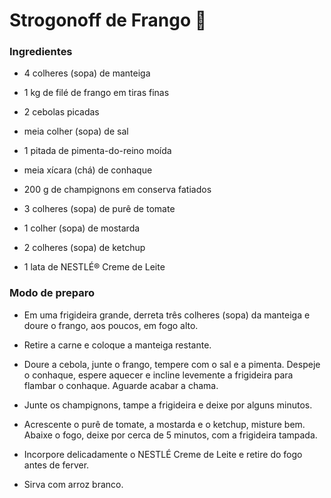 # Strogonoff de Frango :chicken:

### Ingredientes

- 4 colheres (sopa) de manteiga

- 1 kg de filé de frango em tiras finas

- 2 cebolas picadas

- meia colher (sopa) de sal

- 1 pitada de pimenta-do-reino moída

- meia xícara (chá) de conhaque

- 200 g de champignons em conserva fatiados

- 3 colheres (sopa) de purê de tomate

- 1 colher (sopa) de mostarda

- 2 colheres (sopa) de ketchup

- 1 lata de NESTLÉ® Creme de Leite

  

### Modo de preparo

- Em uma frigideira grande, derreta três colheres (sopa) da manteiga e doure o frango, aos poucos, em fogo alto.

- Retire a carne e coloque a manteiga restante.

- Doure a cebola, junte o frango, tempere com o sal e a pimenta. Despeje o conhaque, espere aquecer e incline levemente a frigideira para flambar o conhaque. Aguarde acabar a chama.

- Junte os champignons, tampe a frigideira e deixe por alguns minutos.

- Acrescente o purê de tomate, a mostarda e o ketchup, misture bem. Abaixe o fogo, deixe por cerca de 5 minutos, com a frigideira tampada.

- Incorpore delicadamente o NESTLÉ Creme de Leite e retire do fogo antes de ferver.

- Sirva com arroz branco.



